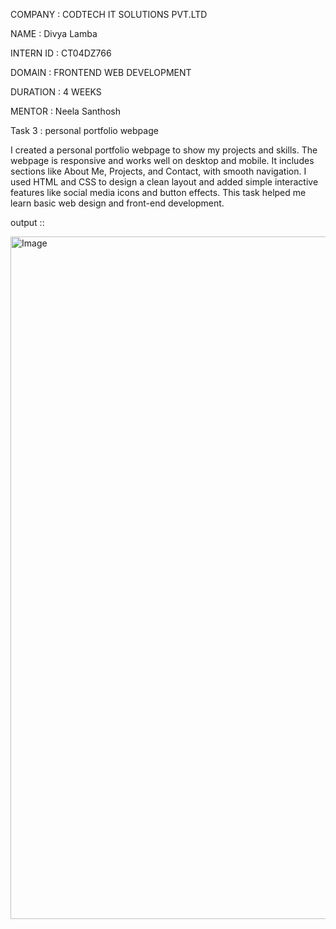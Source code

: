 COMPANY : CODTECH IT SOLUTIONS PVT.LTD

NAME : Divya Lamba

INTERN ID : CT04DZ766

DOMAIN : FRONTEND WEB DEVELOPMENT

DURATION : 4 WEEKS

MENTOR : Neela Santhosh

Task 3 : personal portfolio webpage 

  I created a personal portfolio webpage to show my projects and skills.
The webpage is responsive and works well on desktop and mobile.
It includes sections like About Me, Projects, and Contact, with smooth navigation. 
I used HTML and CSS to design a clean layout and added simple interactive features like social media icons and button effects. 
This task helped me learn basic web design and front-end development.

output ::

<img width="1913" height="1092" alt="Image" src="https://github.com/user-attachments/assets/8c2336f1-6b81-4c30-9000-e69385c75da1" />


